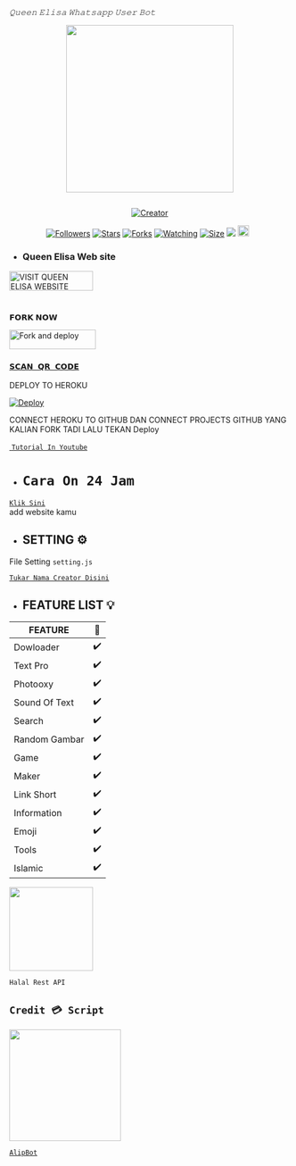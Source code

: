 <i>𝚀𝚞𝚎𝚎𝚗 𝙴𝚕𝚒𝚜𝚊 𝚆𝚑𝚊𝚝𝚜𝚊𝚙𝚙 𝚄𝚜𝚎𝚛 𝙱𝚘𝚝</i>

<p align="center">
<img src="https://i.imgur.com/u956kdR.jpeg" width="300" height="300"/>
</p>
<p align="center">
  <a href="#"><img src="http://readme-typing-svg.herokuapp.com?color=d1fa02&center=true&vCenter=true&multiline=false&lines=Queen+Elisa+Whatsapp+Bot" alt="">
</p>
<p align="center">
<a href="#"><img title="Creator" src="https://img.shields.io/badge/Creator-Mrnima-red.svg?style=for-the-badge&logo=github"></a>
</p>
<p align="center">
<a href="https://github.com/darkmakerofc?tab=followers"><img title="Followers" src="https://img.shields.io/github/followers/AlipBot?color=green&style=flat-square"></a>
<a href="https://github.com/DarkMakerofc/Queen-Elisa-Md-V2/stargazers/"><img title="Stars" src="https://img.shields.io/github/stars/darkmakerofc/Queen-Elisa-MD-V2?color=white&style=flat-square"></a>
<a href="https://github.com/DarkMakerofc/Queen-Elisa-Md-V2/network/members"><img title="Forks" src="https://img.shields.io/github/forks/darkmakerofc/Queen-Elisa-MD-V2?color=yellow&style=flat-square"></a>
<a href="https://github.com/DarkMakerofc/Queen-Elisa-Md-V2/watchers"><img title="Watching" src="https://img.shields.io/github/watchers/darkmakerofc/Queen-Elisa-MD-V2?label=Watchers&color=red&style=flat-square"></a>
<a href="https://github.com/DarkMakerofc/Queen-Elisa-Md-V2/"><img title="Size" src="https://img.shields.io/github/repo-size/AlipBot/Api-Alpis?style=flat-square&color=darkred"></a>
<a href="https://hits.seeyoufarm.com"><img src="https://hits.seeyoufarm.com/api/count/incr/badge.svg?url=https://github.com/DarkMakerofc/Queen-Elisa-Md-V2/%2Fhit-counter&count_bg=%2379C83D&title_bg=%23555555&icon=probot.svg&icon_color=%2304FF00&title=hits&edge_flat=false"/></a>
<a href="https://github.com/DarkMakerofc/Queen-Elisa-Md-V2/graphs/commit-activity"><img height="20" src="https://img.shields.io/badge/Maintained-No-red.svg"></a>&nbsp;&nbsp;
</p>

* ### Queen Elisa Web site
<p align="left">
<a href="http://www.queenelisa.42web.io"><img align="center" src="https://telegra.ph/file/8b7c4a9bbaae67b1b2e0e.png" alt="VISIT QUEEN ELISA WEBSITE" height="35" width="150" /></a>
</p align="left">

# 
 𝗙𝗢𝗥𝗞 𝗡𝗢𝗪

<p align="left">
<a href="https://github.com/DarkMakerofc/Queen-Elisa-MD-V2/fork"><img align="center" src="https://telegra.ph/file/3514997e86c4bb12d8f67.png" alt="Fork and deploy" height="35" width="155" /></a>


### [`𝗦𝗖𝗔𝗡 𝗤𝗥 𝗖𝗢𝗗𝗘`](https://replit.com/@MRNima/QUEEN-ELISA-V2-MD-WHATSAPP-SCANER?v=1?outputonly=1&lite=1#index.js)


DEPLOY TO HEROKU

[![Deploy](https://www.herokucdn.com/deploy/button.svg)](https://heroku.com/)

CONNECT HEROKU TO GITHUB DAN
CONNECT PROJECTS GITHUB YANG KALIAN FORK TADI
LALU TEKAN
Deploy

<a href="https://youtu.be/QZ2FWTur9WA"><img src="https://img.youtube.com/vi/QZ2FWTur9WA/sddefault.jpg" alt="">
 [`Tutorial In Youtube`](https://youtu.be/QZ2FWTur9WA)<br>

* # ``Cara On 24 Jam``

[`Klik Sini`](https://kaffeine.herokuapp.com)<br>
add website kamu

* ## SETTING ⚙️
File Setting ``setting.js``

[`Tukar Nama Creator Disini`](https://github.com/AlipBot/Api-Alpis/blob/master/settings.js#:~:text=creator%20%3D%20%27-,%E4%B9%82%F0%9D%98%BC%F0%9D%99%A1%F0%9D%99%9E%F0%9D%99%A5%E4%B9%82,-%27)<br>

* ## FEATURE LIST 💡

| FEATURE |🌱|
| ------------- | ------------- |
| Dowloader |✔️|
| Text Pro  |✔️|
| Photooxy  |✔️|
| Sound Of Text  |✔️|
| Search  |✔️|
| Random Gambar  |✔️|
| Game  |✔️|
| Maker |✔️|
| Link Short  |✔️|
| Information |✔️|
| Emoji  |✔️|
| Tools  |✔️|
| Islamic  |✔️|

<img src="https://telegra.ph/file/1cbc7e659b35a053bf25f.png" width="150" height="150">

``Halal Rest API``

## ``Credit 💳 Script``

<img src="https://avatars.githubusercontent.com/AlipBot" width="200" height="200">

[`AlipBot`](https://github.com/AlipBot)<br>
